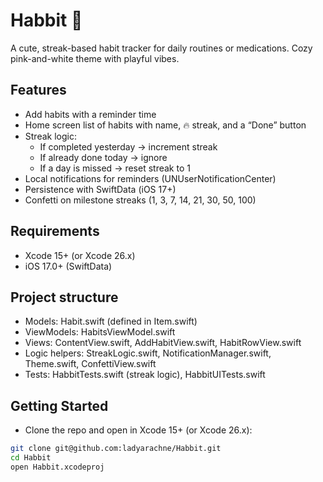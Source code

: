 # Habbit 🐇

A cute, streak-based habit tracker for daily routines or medications. Cozy pink-and-white theme with playful vibes.

## Features
- Add habits with a reminder time
- Home screen list of habits with name, 🔥 streak, and a “Done” button
- Streak logic:
  - If completed yesterday → increment streak
  - If already done today → ignore
  - If a day is missed → reset streak to 1
- Local notifications for reminders (UNUserNotificationCenter)
- Persistence with SwiftData (iOS 17+)
- Confetti on milestone streaks (1, 3, 7, 14, 21, 30, 50, 100)

## Requirements
- Xcode 15+ (or Xcode 26.x)
- iOS 17.0+ (SwiftData)

## Project structure
- Models: Habit.swift (defined in Item.swift)
- ViewModels: HabitsViewModel.swift
- Views: ContentView.swift, AddHabitView.swift, HabitRowView.swift
- Logic helpers: StreakLogic.swift, NotificationManager.swift, Theme.swift, ConfettiView.swift
- Tests: HabbitTests.swift (streak logic), HabbitUITests.swift

## Getting Started

- Clone the repo and open in Xcode 15+ (or Xcode 26.x):

```bash
git clone git@github.com:ladyarachne/Habbit.git
cd Habbit
open Habbit.xcodeproj
